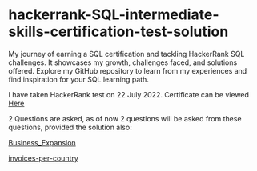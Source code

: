 # hackerrank-SQL-intermediate-skills-certification-test-solution

My journey of earning a SQL certification and tackling HackerRank SQL challenges. It showcases my growth, challenges faced, and solutions offered. Explore my GitHub repository to learn from my experiences and find inspiration for your SQL learning path.

I have taken HackerRank test on 22 July 2022. Certificate can be viewed [Here](https://www.hackerrank.com/certificates/f843f3e26b87)

2 Questions are asked, as of now 2 questions will be asked from these questions, provided the solution also:

[Business_Expansion](Business_Expansion)

[invoices-per-country](invoices-per-country)

